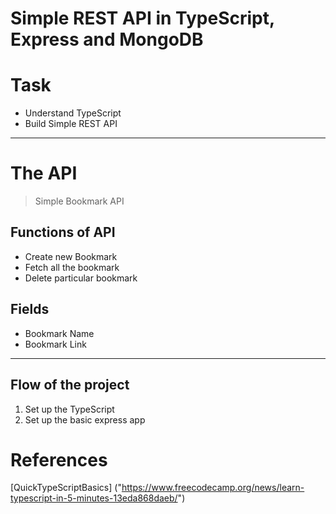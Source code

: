 # Simple REST API in TypeScript, Express and MongoDB

# Task
* Understand TypeScript 
* Build Simple REST API
___
# The API
> Simple Bookmark API
## Functions of API
* Create new Bookmark
* Fetch all the bookmark
* Delete particular bookmark
## Fields
* Bookmark Name
* Bookmark Link
___

## Flow of the project
1. Set up the TypeScript
2. Set up the basic express app


# References
[QuickTypeScriptBasics] ("https://www.freecodecamp.org/news/learn-typescript-in-5-minutes-13eda868daeb/")